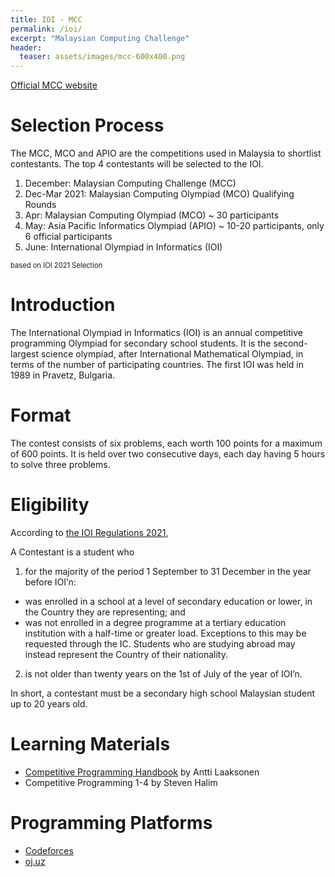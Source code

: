 ```yaml
---
title: IOI - MCC
permalink: /ioi/
excerpt: "Malaysian Computing Challenge"
header:
  teaser: assets/images/mcc-600x400.png
---
```


[Official MCC website](https://ioimalaysia.org/)

# Selection Process
The MCC, MCO and APIO are the competitions used in Malaysia to shortlist contestants. The top 4 contestants will be selected to the IOI.

1. December: Malaysian Computing Challenge (MCC)
2. Dec-Mar 2021: Malaysian Computing Olympiad (MCO) Qualifying Rounds
3. Apr: Malaysian Computing Olympiad (MCO) ~ 30 participants
4. May: Asia Pacific Informatics Olympiad (APIO) ~ 10-20 participants, only 6 official participants
5. June: International Olympiad in Informatics (IOI)

<span style="font-size:0.8em;">based on IOI 2021 Selection</span>

# Introduction
The International Olympiad in Informatics (IOI) is an annual competitive programming Olympiad for secondary school students. It is the second-largest science olympiad, after International Mathematical Olympiad, in terms of the number of participating countries. The first IOI was held in 1989 in Pravetz, Bulgaria.

# Format
The contest consists of six problems, each worth 100 points for a maximum of 600 points. It is held over two consecutive days, each day having 5 hours to solve three problems.

# Eligibility
According to [the IOI Regulations 2021](https://ioinformatics.org/files/regulations21.pdf),

A Contestant is a student who
1. for the majority of the period 1 September to 31 December in the year before IOI’n: 
-  was enrolled in a school at a level of secondary education or lower, in the Country they 
are representing; and 
- was not enrolled in a degree programme at a tertiary education institution with a half-time 
or greater load. 
Exceptions to this may be requested through the IC. Students who are studying abroad may 
instead represent the Country of their nationality. 
2. is not older than twenty years on the 1st of July of the year of IOI’n. 

In short, a contestant must be a secondary high school Malaysian student up to 20 years old.

# Learning Materials
- [Competitive Programming Handbook](https://github.com/pllk/cphb/blob/master/book.pdf) by Antti Laaksonen
- Competitive Programming 1-4 by Steven Halim

# Programming Platforms
- [Codeforces](https://codeforces.com/)
- [oj.uz](https://oj.uz/)